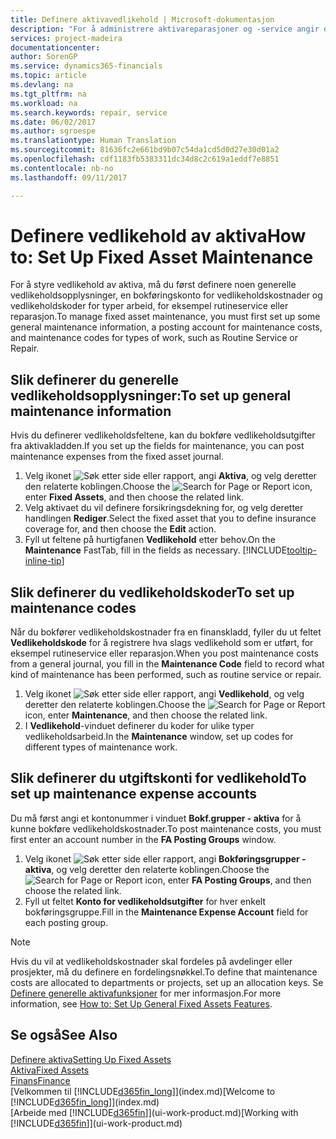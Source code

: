 ```yaml
---
title: Definere aktivavedlikehold | Microsoft-dokumentasjon
description: "For å administrere aktivareparasjoner og -service angir du generelle vedlikeholdsopplysninger, koder for typen arbeid og en bokføringskonto for kost."
services: project-madeira
documentationcenter: 
author: SorenGP
ms.service: dynamics365-financials
ms.topic: article
ms.devlang: na
ms.tgt_pltfrm: na
ms.workload: na
ms.search.keywords: repair, service
ms.date: 06/02/2017
ms.author: sgroespe
ms.translationtype: Human Translation
ms.sourcegitcommit: 81636fc2e661bd9b07c54da1cd5d0d27e30d01a2
ms.openlocfilehash: cdf1183fb5383311dc34d8c2c619a1eddf7e8851
ms.contentlocale: nb-no
ms.lasthandoff: 09/11/2017

---
```

# <a name="how-to-set-up-fixed-asset-maintenance"></a><span data-ttu-id="9408a-103">Definere vedlikehold av aktiva</span><span class="sxs-lookup"><span data-stu-id="9408a-103">How to: Set Up Fixed Asset Maintenance</span></span>
<span data-ttu-id="9408a-104">For å styre vedlikehold av aktiva, må du først definere noen generelle vedlikeholdsopplysninger, en bokføringskonto for vedlikeholdskostnader og vedlikeholdskoder for typer arbeid, for eksempel rutineservice eller reparasjon.</span><span class="sxs-lookup"><span data-stu-id="9408a-104">To manage fixed asset maintenance, you must first set up some general maintenance information, a posting account for maintenance costs, and maintenance codes for types of work, such as Routine Service or Repair.</span></span>

## <a name="to-set-up-general-maintenance-information"></a><span data-ttu-id="9408a-105">Slik definerer du generelle vedlikeholdsopplysninger:</span><span class="sxs-lookup"><span data-stu-id="9408a-105">To set up general maintenance information</span></span>
<span data-ttu-id="9408a-106">Hvis du definerer vedlikeholdsfeltene, kan du bokføre vedlikeholdsutgifter fra aktivakladden.</span><span class="sxs-lookup"><span data-stu-id="9408a-106">If you set up the fields for maintenance, you can post maintenance expenses from the fixed asset journal.</span></span>

1. <span data-ttu-id="9408a-107">Velg ikonet ![Søk etter side eller rapport](media/ui-search/search_small.png "Ikonet Søk etter side eller rapport"), angi **Aktiva**, og velg deretter den relaterte koblingen.</span><span class="sxs-lookup"><span data-stu-id="9408a-107">Choose the ![Search for Page or Report](media/ui-search/search_small.png "Search for Page or Report icon") icon, enter **Fixed Assets**, and then choose the related link.</span></span>
2. <span data-ttu-id="9408a-108">Velg aktivaet du vil definere forsikringsdekning for, og velg deretter handlingen **Rediger**.</span><span class="sxs-lookup"><span data-stu-id="9408a-108">Select the fixed asset that you to define insurance coverage for, and then choose the **Edit** action.</span></span>
3. <span data-ttu-id="9408a-109">Fyll ut feltene på hurtigfanen **Vedlikehold** etter behov.</span><span class="sxs-lookup"><span data-stu-id="9408a-109">On the **Maintenance** FastTab, fill in the fields as necessary.</span></span> [!INCLUDE[tooltip-inline-tip](includes/tooltip-inline-tip_md.md)]

## <a name="to-set-up-maintenance-codes"></a><span data-ttu-id="9408a-110">Slik definerer du vedlikeholdskoder</span><span class="sxs-lookup"><span data-stu-id="9408a-110">To set up maintenance codes</span></span>
<span data-ttu-id="9408a-111">Når du bokfører vedlikeholdskostnader fra en finanskladd, fyller du ut feltet **Vedlikeholdskode** for å registrere hva slags vedlikehold som er utført, for eksempel rutineservice eller reparasjon.</span><span class="sxs-lookup"><span data-stu-id="9408a-111">When you post maintenance costs from a general journal, you fill in the **Maintenance Code** field to record what kind of maintenance has been performed, such as routine service or repair.</span></span>

1. <span data-ttu-id="9408a-112">Velg ikonet ![Søk etter side eller rapport](media/ui-search/search_small.png "Ikonet Søk etter side eller rapport"), angi **Vedlikehold**, og velg deretter den relaterte koblingen.</span><span class="sxs-lookup"><span data-stu-id="9408a-112">Choose the ![Search for Page or Report](media/ui-search/search_small.png "Search for Page or Report icon") icon, enter **Maintenance**, and then choose the related link.</span></span>
2. <span data-ttu-id="9408a-113">I **Vedlikehold**-vinduet definerer du koder for ulike typer vedlikeholdsarbeid.</span><span class="sxs-lookup"><span data-stu-id="9408a-113">In the **Maintenance** window, set up codes for different types of maintenance work.</span></span>

## <a name="to-set-up-maintenance-expense-accounts"></a><span data-ttu-id="9408a-114">Slik definerer du utgiftskonti for vedlikehold</span><span class="sxs-lookup"><span data-stu-id="9408a-114">To set up maintenance expense accounts</span></span>
<span data-ttu-id="9408a-115">Du må først angi et kontonummer i vinduet **Bokf.grupper - aktiva** for å kunne bokføre vedlikeholdskostnader.</span><span class="sxs-lookup"><span data-stu-id="9408a-115">To post maintenance costs, you must first enter an account number in the **FA Posting Groups** window.</span></span>

1. <span data-ttu-id="9408a-116">Velg ikonet ![Søk etter side eller rapport](media/ui-search/search_small.png "Ikonet Søk etter side eller rapport"), angi **Bokføringsgrupper - aktiva**, og velg deretter den relaterte koblingen.</span><span class="sxs-lookup"><span data-stu-id="9408a-116">Choose the ![Search for Page or Report](media/ui-search/search_small.png "Search for Page or Report icon") icon, enter **FA Posting Groups**, and then choose the related link.</span></span>
2. <span data-ttu-id="9408a-117">Fyll ut feltet **Konto for vedlikeholdsutgifter** for hver enkelt bokføringsgruppe.</span><span class="sxs-lookup"><span data-stu-id="9408a-117">Fill in the **Maintenance Expense Account** field for each posting group.</span></span>

> [!NOTE]  
>   <span data-ttu-id="9408a-118">Hvis du vil at vedlikeholdskostnader skal fordeles på avdelinger eller prosjekter, må du definere en fordelingsnøkkel.</span><span class="sxs-lookup"><span data-stu-id="9408a-118">To define that maintenance costs are allocated to departments or projects, set up an allocation keys.</span></span> <span data-ttu-id="9408a-119">Se [Definere generelle aktivafunksjoner](fa-how-setup-general.md) for mer informasjon.</span><span class="sxs-lookup"><span data-stu-id="9408a-119">For more information, see [How to: Set Up General Fixed Assets Features](fa-how-setup-general.md).</span></span>

## <a name="see-also"></a><span data-ttu-id="9408a-120">Se også</span><span class="sxs-lookup"><span data-stu-id="9408a-120">See Also</span></span>
[<span data-ttu-id="9408a-121">Definere aktiva</span><span class="sxs-lookup"><span data-stu-id="9408a-121">Setting Up Fixed Assets</span></span>](fa-setup.md)  
[<span data-ttu-id="9408a-122">Aktiva</span><span class="sxs-lookup"><span data-stu-id="9408a-122">Fixed Assets</span></span>](fa-manage.md)  
[<span data-ttu-id="9408a-123">Finans</span><span class="sxs-lookup"><span data-stu-id="9408a-123">Finance</span></span>](finance.md)  
<span data-ttu-id="9408a-124">[Velkommen til [!INCLUDE[d365fin_long](includes/d365fin_long_md.md)]](index.md)</span><span class="sxs-lookup"><span data-stu-id="9408a-124">[Welcome to [!INCLUDE[d365fin_long](includes/d365fin_long_md.md)]](index.md)</span></span>  
<span data-ttu-id="9408a-125">[Arbeide med [!INCLUDE[d365fin](includes/d365fin_md.md)]](ui-work-product.md)</span><span class="sxs-lookup"><span data-stu-id="9408a-125">[Working with [!INCLUDE[d365fin](includes/d365fin_md.md)]](ui-work-product.md)</span></span>

